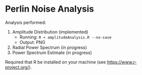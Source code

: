 # Perlin Noise Analysis

Analysis performed:
  1. Amplitude Distribution 	(implemented)
      - Running: `R < amplitudeAnalysis.R --no-save`
      - Output: PNG  
  2. Radial Power Spectrum 	(in progress)
  3. Power Spectrum Estimate 	(in progress)

Required that R be installed on your machine (see https://www.r-project.org/).

